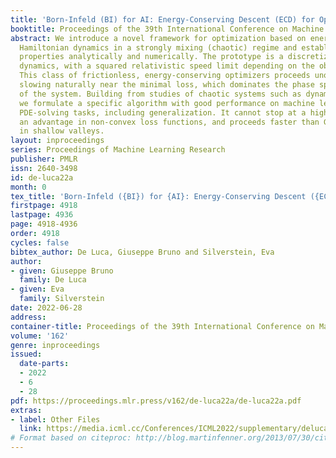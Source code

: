 ```yaml
---
title: 'Born-Infeld (BI) for AI: Energy-Conserving Descent (ECD) for Optimization'
booktitle: Proceedings of the 39th International Conference on Machine Learning
abstract: We introduce a novel framework for optimization based on energy-conserving
  Hamiltonian dynamics in a strongly mixing (chaotic) regime and establish its key
  properties analytically and numerically. The prototype is a discretization of Born-Infeld
  dynamics, with a squared relativistic speed limit depending on the objective function.
  This class of frictionless, energy-conserving optimizers proceeds unobstructed until
  slowing naturally near the minimal loss, which dominates the phase space volume
  of the system. Building from studies of chaotic systems such as dynamical billiards,
  we formulate a specific algorithm with good performance on machine learning and
  PDE-solving tasks, including generalization. It cannot stop at a high local minimum,
  an advantage in non-convex loss functions, and proceeds faster than GD+momentum
  in shallow valleys.
layout: inproceedings
series: Proceedings of Machine Learning Research
publisher: PMLR
issn: 2640-3498
id: de-luca22a
month: 0
tex_title: 'Born-Infeld ({BI}) for {AI}: Energy-Conserving Descent ({ECD}) for Optimization'
firstpage: 4918
lastpage: 4936
page: 4918-4936
order: 4918
cycles: false
bibtex_author: De Luca, Giuseppe Bruno and Silverstein, Eva
author:
- given: Giuseppe Bruno
  family: De Luca
- given: Eva
  family: Silverstein
date: 2022-06-28
address:
container-title: Proceedings of the 39th International Conference on Machine Learning
volume: '162'
genre: inproceedings
issued:
  date-parts:
  - 2022
  - 6
  - 28
pdf: https://proceedings.mlr.press/v162/de-luca22a/de-luca22a.pdf
extras:
- label: Other Files
  link: https://media.icml.cc/Conferences/ICML2022/supplementary/deluca22a-supp.zip
# Format based on citeproc: http://blog.martinfenner.org/2013/07/30/citeproc-yaml-for-bibliographies/
---
```

